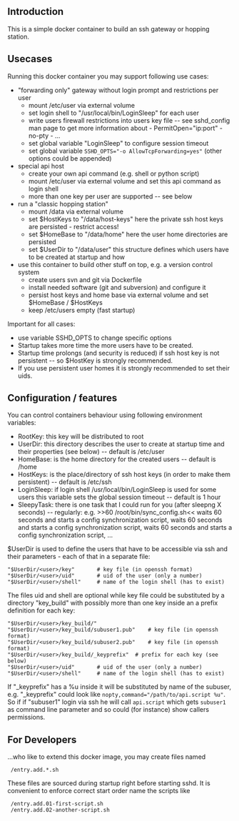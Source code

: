 ## Introduction

This is a simple docker container to build an ssh gateway or
hopping station.

## Usecases

Running this docker container you may support following use cases:

 * "forwarding only" gateway without login prompt and restrictions per user
   - mount /etc/user via external volume
   - set login shell to "/usr/local/bin/LoginSleep" for each user
   - write users firewall restrictions into users key file -- see 
	sshd_config man page to get more information about
          - PermitOpen="ip:port"
          - no-pty
          - ...
   - set global variable "LoginSleep" to configure session timeout
   - set global variable ```SSHD_OPTS="-o AllowTcpForwarding=yes"``` (other options could be appended)
 * special api host
   - create your own api command (e.g. shell or python script)
   - mount /etc/user via external volume and set this api command as login shell
   - more than one key per user are supported -- see below
 * run a "classic hopping station"
   - mount /data via external volume
   - set $HostKeys to     "/data/host-keys"
	here the private ssh host keys are persisted - restrict access!
   - set $HomeBase to     "/data/home"
	here the user home directories are persisted
   - set $UserDir to      "/data/user"
     this structure defines which users have to be created at startup and how
 * use this container to build other stuff on top, e.g. a version control system
   - create users svn and git via Dockerfile
   - install needed software (git and subversion) and configure it
   - persist host keys and home base via external volume and set $HomeBase / $HostKeys
   - keep /etc/users empty (fast startup)

Important for all cases:

* use variable SSHD_OPTS to change specific options
* Startup takes more time the more users have to be created.
* Startup time prolongs (and security is reduced) if ssh host key is not persistent -- so $HostKey is strongly recommended.
* If you use persistent user homes it is strongly recommended to set their uids.


## Configuration / features

You can control containers behaviour using following environment variables:

* RootKey:	this key will be distributed to root
* UserDir:	this directory describes the user to create at startup time
		and their properties (see below) -- default is /etc/user
* HomeBase:	is the home directory for the created users -- default is /home
* HostKeys:	is the place/directory of ssh host keys (in order to make them
		persistent) -- default is /etc/ssh
* LoginSleep:	if login shell /usr/local/bin/LoginSleep is used for some users
		this variable sets the global session timeout -- default is 1 hour
* SleepyTask:	there is one task that I could run for you (after sleepng X seconds)
		-- regularly:  e.g. >>60  /root/bin/sync_config.sh<<
		waits 60 seconds and starts a config synchronization script,
		waits 60 seconds and starts a config synchronization script,
		waits 60 seconds and starts a config synchronization script,
		...

$UserDir is used to define the users that have to be accessible via ssh and 
their parameters - each of that in a separate file:

    "$UserDir/<user>/key"		# key file (in openssh format)
    "$UserDir/<user>/uid"		# uid of the user (only a number)
    "$UserDir/<user>/shell"		# name of the login shell (has to exist)

The files uid and shell are optional while key file could be substituted by a directory
"key_build" with possibly more than one key inside an a prefix definition for each key:

    "$UserDir/<user>/key_build/"
    "$UserDir/<user>/key_build/subuser1.pub"	# key file (in openssh format)
    "$UserDir/<user>/key_build/subuser2.pub"	# key file (in openssh format)
    "$UserDir/<user>/key_build/_keyprefix"	# prefix for each key (see below)
    "$UserDir/<user>/uid"		# uid of the user (only a number)
    "$UserDir/<user>/shell"		# name of the login shell (has to exist)

If "_keyprefix" has a %u inside it will be substituted by name of the subuser, e.g.
"_keyprefix" could look like ```nopty,command="/path/to/api.script %u"```.
So if if "subuser1" login via ssh he will call ```api.script``` which gets ```subuser1```
as command line parameter and so could (for instance) show callers permissions.

## For Developers

...who like to extend this docker image, you may create files named

     /entry.add.*.sh

These files are sourced during startup right before starting sshd. It
is convenient to enforce correct start order name the scripts like 

     /entry.add.01-first-script.sh
     /entry.add.02-another-script.sh

